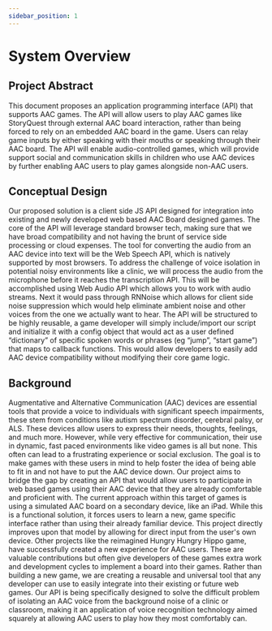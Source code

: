 ```yaml
---
sidebar_position: 1
---
```


# System Overview

## Project Abstract

This document proposes an application programming interface (API) that supports AAC games. The API will allow users to play AAC games like StoryQuest through external AAC board interaction, rather than being forced to rely on an embedded AAC board in the game. Users can relay game inputs by either speaking with their mouths or speaking through their AAC board. The API will enable audio-controlled games, which will provide support social and communication skills in children who use AAC devices by further enabling AAC users to play games alongside non-AAC users.

## Conceptual Design

Our proposed solution is a client side JS API designed for integration into existing and newly developed web based AAC Board designed games. The core of the API will leverage standard browser tech, making sure that we have broad compatibility and not having the brunt of service side processing or cloud expenses. The tool for converting the audio from an AAC device into text will be the Web Speech API, which is natively supported by most browsers. To address the challenge of voice isolation in potential noisy environments like a clinic, we will process the audio from the microphone before it reaches the transcription API. This will be accomplished using Web Audio API which allows you to work with audio streams. Next it would pass through RNNoise which allows for client side noise suppression which would help eliminate ambient noise and other voices from the one we actually want to hear. The API will be structured to be highly reusable, a game developer will simply include/import our script and initialize it with a  config object that would act as a user defined “dictionary” of specific spoken words or phrases (eg “jump”, “start game”) that maps to callback functions. This would allow developers to easily add AAC device compatibility without modifying their core game logic.

## Background

Augmentative and Alternative Communication (AAC) devices are essential tools that provide a voice to individuals with significant speech impairments, these stem from conditions like autism spectrum disorder, cerebral palsy, or ALS. These devices allow users to express their needs, thoughts, feelings, and much more. However, while very effective for communication, their use in dynamic, fast paced environments like video games is all but none. This often can lead to a frustrating experience or social exclusion. The goal is to make games with these users in mind to help foster the idea of being able to fit in and not have to put the AAC device down. Our project aims to bridge the gap by creating an API that would allow users to participate in web based games using their AAC device that they are already comfortable and proficient with. The current approach within this target of games is using a simulated AAC board on a secondary device, like an iPad. While this is a functional solution, it forces users to learn a new, game specific interface rather than using their already familiar device. This project directly improves upon that model by allowing for direct input from the user's own device. Other projects like the reimagined Hungry Hungry Hippo game, have successfully created a new experience for AAC users. These are valuable contributions but often give developers of these games extra work and development cycles to implement a board into their games. Rather than building a new game, we are creating a reusable and universal tool that any developer can use to easily integrate into their existing or future web games. Our API is being specifically designed to solve the difficult problem of isolating an AAC voice from the background noise of a clinic or classroom, making it an application of voice recognition technology aimed squarely at allowing AAC users to play how they most comfortably can. 
